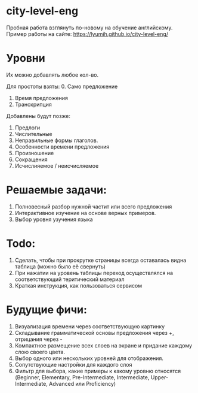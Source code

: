 # city-level-eng
Пробная работа взглянуть по-новому на обучение английскому.
Пример работы на сайте: https://lyumih.github.io/city-level-eng/


# Уровни
Их можно добавлять любое кол-во.

Для простоты взяты:
0. Само предложение
1. Время предложения
2. Транскрипция

Добавлены будут позже:
1. Предлоги
2. Числительные
3. Неправильные формы глаголов.
4. Особенности времени предложения
5. Произношение
6. Сокращения
7. Исчислияемое / неисчисляемое

# Решаемые задачи:
1. Полновесный разбор нужной частит или всего предложения
2. Интерактивное изучение на основе верных примеров.
3. Выбор уровня узучения языка

# Todo:
1. Сделать, чтобы при прокрутке страницы всегда оставалась видна таблица (можно было её свернуть)
2. При нажатии на уровень таблицы переход осуществлялся на соответствующий теритический материал
3. Краткая инструкция, как пользоваться сервисом


# Будущие фичи:
1. Визуализация времени через соответствующую картинку
2. Складывание грамматической основы предложения через +, отрицания через -
3. Компактное размещение всех слоев на экране и придание каждому слою своего цвета.
4. Выбор одного или нескольких уровней для отображения.
5. Сопутствующие настройки для каждого слоя
6. Фильтр для выбора, какие примеры к какому уровню относятся
(Beginner, Elementary, Pre-Intermediate, Intermediate, Upper-Intermediate, Advanced или Proficiency)
